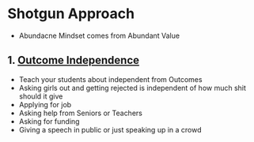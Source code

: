 # Shotgun Approach
- Abundacne Mindset comes from Abundant Value
## 1. [Outcome Independence](https://youtu.be/jFY0r8uf1NU?si=fj750AIA8g4vWYyI)
- Teach your students about independent from Outcomes
- Asking girls out and getting rejected is independent of how much shit should it give
- Applying for job
- Asking help from Seniors or Teachers
- Asking for funding
- Giving a speech in public or just speaking up in a crowd